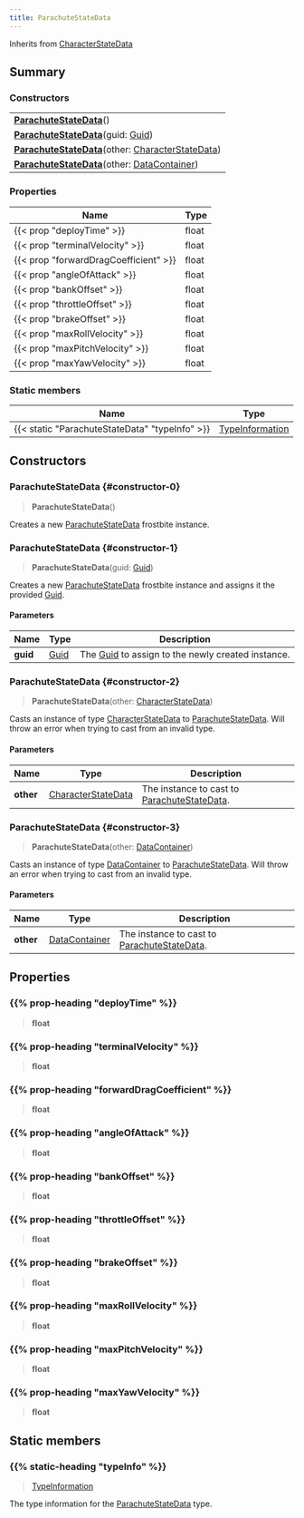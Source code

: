 ```yaml
---
title: ParachuteStateData
---
```


Inherits from 
[CharacterStateData](/vext/ref/fb/characterstatedata)

## Summary
### Constructors
| |
| ----------- |
| **[ParachuteStateData](#constructor-0)**() |
| **[ParachuteStateData](#constructor-1)**(guid: [Guid](/vext/ref/shared/class/guid)) |
| **[ParachuteStateData](#constructor-2)**(other: [CharacterStateData](/vext/ref/fb/characterstatedata)) |
| **[ParachuteStateData](#constructor-3)**(other: [DataContainer](/vext/ref/shared/class/datacontainer)) |

### Properties
| Name | Type |
| ---- | ---- |
| {{< prop "deployTime" >}} | float |
| {{< prop "terminalVelocity" >}} | float |
| {{< prop "forwardDragCoefficient" >}} | float |
| {{< prop "angleOfAttack" >}} | float |
| {{< prop "bankOffset" >}} | float |
| {{< prop "throttleOffset" >}} | float |
| {{< prop "brakeOffset" >}} | float |
| {{< prop "maxRollVelocity" >}} | float |
| {{< prop "maxPitchVelocity" >}} | float |
| {{< prop "maxYawVelocity" >}} | float |

### Static members
| Name | Type |
| ---- | ---- |
| {{< static "ParachuteStateData" "typeInfo" >}} | [TypeInformation](/vext/ref/shared/class/typeinformation) |

## Constructors
### ParachuteStateData {#constructor-0}
> **ParachuteStateData**()

Creates a new [ParachuteStateData](/vext/ref/fb/parachutestatedata) frostbite instance.

### ParachuteStateData {#constructor-1}
> **ParachuteStateData**(guid: [Guid](/vext/ref/shared/class/guid))

Creates a new [ParachuteStateData](/vext/ref/fb/parachutestatedata) frostbite instance and assigns it the provided [Guid](/vext/ref/shared/class/guid).

#### Parameters
| Name | Type | Description |
| ---- | ---- | ----------- |
| **guid** | [Guid](/vext/ref/shared/class/guid) | The [Guid](/vext/ref/shared/class/guid) to assign to the newly created instance. |

### ParachuteStateData {#constructor-2}
> **ParachuteStateData**(other: [CharacterStateData](/vext/ref/fb/characterstatedata))

Casts an instance of type [CharacterStateData](/vext/ref/fb/characterstatedata) to [ParachuteStateData](/vext/ref/fb/parachutestatedata). Will throw an error when trying to cast from an invalid type.

#### Parameters
| Name | Type | Description |
| ---- | ---- | ----------- |
| **other** | [CharacterStateData](/vext/ref/fb/characterstatedata) | The instance to cast to [ParachuteStateData](/vext/ref/fb/parachutestatedata). |

### ParachuteStateData {#constructor-3}
> **ParachuteStateData**(other: [DataContainer](/vext/ref/shared/class/datacontainer))

Casts an instance of type [DataContainer](/vext/ref/shared/class/datacontainer) to [ParachuteStateData](/vext/ref/fb/parachutestatedata). Will throw an error when trying to cast from an invalid type.

#### Parameters
| Name | Type | Description |
| ---- | ---- | ----------- |
| **other** | [DataContainer](/vext/ref/shared/class/datacontainer) | The instance to cast to [ParachuteStateData](/vext/ref/fb/parachutestatedata). |

## Properties
### {{% prop-heading "deployTime" %}}
> **float**

### {{% prop-heading "terminalVelocity" %}}
> **float**

### {{% prop-heading "forwardDragCoefficient" %}}
> **float**

### {{% prop-heading "angleOfAttack" %}}
> **float**

### {{% prop-heading "bankOffset" %}}
> **float**

### {{% prop-heading "throttleOffset" %}}
> **float**

### {{% prop-heading "brakeOffset" %}}
> **float**

### {{% prop-heading "maxRollVelocity" %}}
> **float**

### {{% prop-heading "maxPitchVelocity" %}}
> **float**

### {{% prop-heading "maxYawVelocity" %}}
> **float**

## Static members
### {{% static-heading "typeInfo" %}}
> [TypeInformation](/vext/ref/shared/class/typeinformation)

The type information for the [ParachuteStateData](/vext/ref/fb/parachutestatedata) type.

